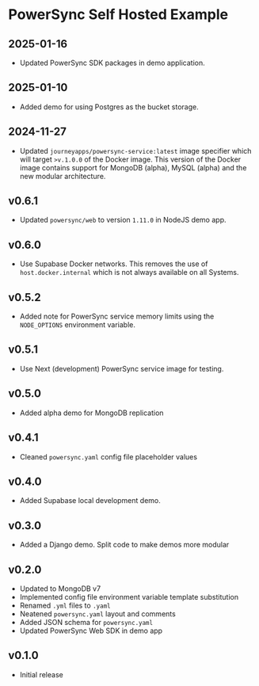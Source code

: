 # PowerSync Self Hosted Example

## 2025-01-16

- Updated PowerSync SDK packages in demo application.

## 2025-01-10

- Added demo for using Postgres as the bucket storage.

## 2024-11-27

- Updated `journeyapps/powersync-service:latest` image specifier which will target `>v.1.0.0` of the Docker image. This version of the Docker image contains support for MongoDB (alpha), MySQL (alpha) and the new modular architecture.

## v0.6.1

- Updated `powersync/web` to version `1.11.0` in NodeJS demo app.

## v0.6.0

- Use Supabase Docker networks. This removes the use of `host.docker.internal` which is not always available on all Systems.

## v0.5.2

- Added note for PowerSync service memory limits using the `NODE_OPTIONS` environment variable.

## v0.5.1

- Use Next (development) PowerSync service image for testing.

## v0.5.0

- Added alpha demo for MongoDB replication

## v0.4.1

- Cleaned `powersync.yaml` config file placeholder values

## v0.4.0

- Added Supabase local development demo.

## v0.3.0

- Added a Django demo. Split code to make demos more modular

## v0.2.0

- Updated to MongoDB v7
- Implemented config file environment variable template substitution
- Renamed `.yml` files to `.yaml`
- Neatened `powersync.yaml` layout and comments
- Added JSON schema for `powersync.yaml`
- Updated PowerSync Web SDK in demo app

## v0.1.0

- Initial release
